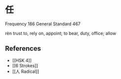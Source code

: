 # 任
Frequency 186
General Standard 467

rèn
trust to, rely on, appoint; to bear, duty, office; allow

## References
- [[HSK 4]]
- [[6 Strokes]]
- [[人 Radical]]